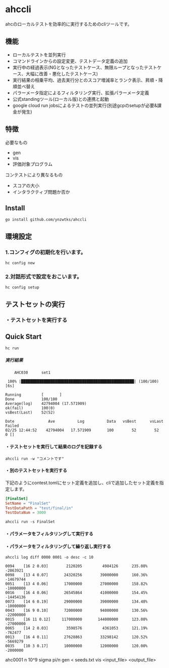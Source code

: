 

# ahccli
ahcのローカルテストを効率的に実行するためのcliツールです。

## 機能
- ローカルテストを並列実行
- コマンドラインからの設定変更、テストデータ定義の追加
- 実行中の経過表示(NGとなったテストケース、無限ループとなったテストケース、大幅に改善・悪化したテストケース)
- 実行結果の相乗平均、過去実行分とのスコア増減率とランク表示、昇順・降順並べ替え
- パラーメータ指定によるフィルタリング実行、拡張パラーメータ定義
- 公式standingツール(ローカル版)との連携と起動
- google cloud run jobsによるテストの並列実行(別途gcpのsetupが必要&課金が発生)

## 特徴
必要なもの
- gen
- vis
- 評価対象プログラム

コンテストにより異なるもの
- スコアの大小
- インタラクティブ問題か否か

## Install
```shell
go install github.com/ynzwtks/ahccli
```

## 環境設定

### 1.コンフィグの初期化を行います。

```shell
hc config new
```
### 2.対話形式で設定をおこいます。
```shell
hc config setup
```
## テストセットの実行

### ・テストセットを実行する



## Quick Start



```shell
hc run
```
##### 実行結果
```text
    AHC030      set1

 100% |██████████████████████████████████████████████████| (100/100) [6s]

Running         [       ]
Done            100/100
Average(log)    42794004 (17.571909)
ok(fail)        100(0)
vsBest(Last)    52(52)

Date               Ave          Log          Data   vsBest      vsLast      Failed 
02/25 12:44:52    42794004   17.571909       100        52        52         0 []
```
#### ・テストセットを実行して結果のログを記録する



```shell
ahccli run -w "コメントです"
```
#### ・別のテストセットを実行する
下記のようにcontest.tomlにセット定義を追加し、cliで追加したセット定義を指定します。
```toml
[FinalSet]
SetName = "FinalSet"
TestDataPath = "test/final/in"
TestDataNum = 3000
```

```shell
ahccli run -s FinalSet
```

#### ・パラメータをフィルタリングして実行する
#### ・パラメータをフィルタリングして繰り返し実行する


```shell
ahccli log diff 0000 0001 -o desc -c 10
```
``` text
0094    [16 2 0.03]        2120205         4984126      235.08%   -2863921
0098    [13 4 0.07]       24320256        39000000      160.36%  -14679744
0051    [13 4 0.06]       17000000        27000000      158.82%  -10000000
0016    [16 4 0.06]       26545864        41000000      154.45%  -14454136
0073    [14 6 0.19]       29000000        39000000      134.48%  -10000000
0043    [16 9 0.10]       72000000        94000000      130.56%  -22000000
0015    [16 11 0.12]     117000000       144000000      123.08%  -27000000
0065    [14 2 0.03]        3598576         4361053      121.19%    -762477
0013    [16 4 0.11]       27628863        33298142      120.52%   -5669279
0035    [10 3 0.17]       10000000        12000000      120.00%   -2000000
```

ahc0001 
n
10^9 sigma pi/n
gen < seeds.txt
vis <input_file> <output_file>

<script type="text/javascript" async src="https://cdnjs.cloudflare.com/ajax/libs/mathjax/2.7.7/MathJax.js?config=TeX-MML-AM_CHTML">
</script>
<script type="text/x-mathjax-config">
 MathJax.Hub.Config({
 tex2jax: {
 inlineMath: [['$', '$'] ],
 displayMath: [ ['$$','$$'], ["\\[","\\]"] ]
 }
 });
</script>
